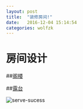 ```yaml
---
layout: post
title:  "装修房间!"
date:   2016-12-04 15:14:54
categories: wolfzk
---
```


# 房间设计

##[阁楼](https://taishan90.github.io/pages/readme.md)



##[露台](https://taishan90.github.io/pages/lutai.md)


![serve-sucess]({{"/css/pics/lutai-shuijing.jpg"}})
 

